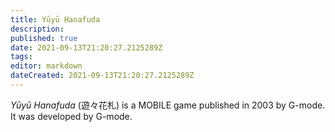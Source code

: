 ```yaml
---
title: Yūyū Hanafuda
description: 
published: true
date: 2021-09-13T21:20:27.2125289Z 
tags: 
editor: markdown
dateCreated: 2021-09-13T21:20:27.2125289Z
---
```

_Yūyū Hanafuda_ (<span lang='ja'>遊々花札</span>) is a MOBILE game published in 2003 by G-mode.
It was developed by G-mode.
